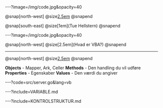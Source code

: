 ---?image=/img/code.jpg&opacity=40

@snap[north-west]
  @size[2.5em](VBA)
@snapend

@snap[south-east]
@size[1em](Tue Hellstern)
@snapend


---?image=/img/code.jpg&opacity=40

@snap[north-west]
  @size[2.5em](Hvad er VBA?)
@snapend

--- 
@snap[north-west]
  @size[2.5em](Grundlæggende)
@snapend

**Objects** - Mapper, Ark, Celler
**Methods** - Den handling du vil udføre
**Properties** - Egenskaber
**Values** - Den værdi du angiver

---?code=src/server.go&lang=vb

---?include=VARIABLE.md

---?include=KONTROLSTRUKTUR.md
